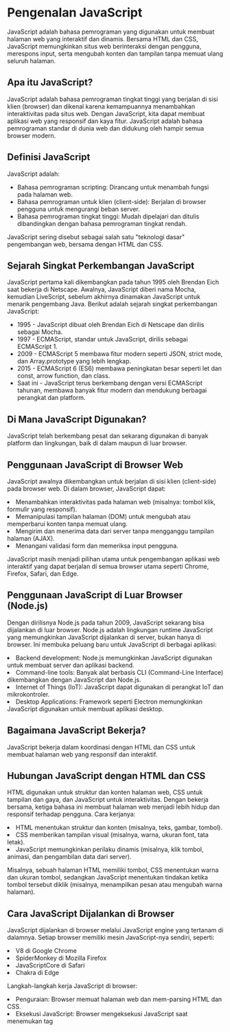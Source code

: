 <h1>Pengenalan JavaScript</h1>
JavaScript adalah bahasa pemrograman yang digunakan untuk membuat halaman web yang interaktif dan dinamis. Bersama HTML dan CSS, JavaScript memungkinkan situs web berinteraksi dengan pengguna, merespons input, serta mengubah konten dan tampilan tanpa memuat ulang seluruh halaman.

<h2>Apa itu JavaScript?</h2>
JavaScript adalah bahasa pemrograman tingkat tinggi yang berjalan di sisi klien (browser) dan dikenal karena kemampuannya menambahkan interaktivitas pada situs web. Dengan JavaScript, kita dapat membuat aplikasi web yang responsif dan kaya fitur. JavaScript adalah bahasa pemrograman standar di dunia web dan didukung oleh hampir semua browser modern.

<h2>Definisi JavaScript</h2>

JavaScript adalah:

<ul>
<li>Bahasa pemrograman scripting: Dirancang untuk menambah fungsi pada halaman web.</li>
<li>Bahasa pemrograman untuk klien (client-side): Berjalan di browser pengguna untuk mengurangi beban server.</li>
<li>Bahasa pemrograman tingkat tinggi: Mudah dipelajari dan ditulis dibandingkan dengan bahasa pemrograman tingkat rendah.</li>
</ul>
JavaScript sering disebut sebagai salah satu "teknologi dasar" pengembangan web, bersama dengan HTML dan CSS.


<h2>Sejarah Singkat Perkembangan JavaScript</h2>

JavaScript pertama kali dikembangkan pada tahun 1995 oleh Brendan Eich saat bekerja di Netscape. Awalnya, JavaScript diberi nama Mocha, kemudian LiveScript, sebelum akhirnya dinamakan JavaScript untuk menarik pengembang Java. Berikut adalah sejarah singkat perkembangan JavaScript:

<ul>
<li>1995 - JavaScript dibuat oleh Brendan Eich di Netscape dan dirilis sebagai Mocha.</li>
<li>1997 - ECMAScript, standar untuk JavaScript, dirilis sebagai ECMAScript 1.</li>
<li>2009 - ECMAScript 5 membawa fitur modern seperti JSON, strict mode, dan Array.prototype yang lebih lengkap.</li>
<li>2015 - ECMAScript 6 (ES6) membawa peningkatan besar seperti let dan const, arrow function, dan class.</li>
<li>Saat ini - JavaScript terus berkembang dengan versi ECMAScript tahunan, membawa banyak fitur modern dan mendukung berbagai perangkat dan platform.</li>
</ul>

<h2>Di Mana JavaScript Digunakan?</h2>

JavaScript telah berkembang pesat dan sekarang digunakan di banyak platform dan lingkungan, baik di dalam maupun di luar browser.

<h2>Penggunaan JavaScript di Browser Web</h2>

JavaScript awalnya dikembangkan untuk berjalan di sisi klien (client-side) pada browser web. Di dalam browser, JavaScript dapat:

<li>Menambahkan interaktivitas pada halaman web (misalnya: tombol klik, formulir yang responsif).</li>
<li>Memanipulasi tampilan halaman (DOM) untuk mengubah atau memperbarui konten tanpa memuat ulang.</li>
<li>Mengirim dan menerima data dari server tanpa mengganggu tampilan halaman (AJAX).</li>
<li>Menangani validasi form dan memeriksa input pengguna.</li>

JavaScript masih menjadi pilihan utama untuk pengembangan aplikasi web interaktif yang dapat berjalan di semua browser utama seperti Chrome, Firefox, Safari, dan Edge.

<h2>Penggunaan JavaScript di Luar Browser (Node.js)</h2>

Dengan dirilisnya Node.js pada tahun 2009, JavaScript sekarang bisa dijalankan di luar browser. Node.js adalah lingkungan runtime JavaScript yang memungkinkan JavaScript dijalankan di server, bukan hanya di browser. Ini membuka peluang baru untuk JavaScript di berbagai aplikasi:

<li>Backend development: Node.js memungkinkan JavaScript digunakan untuk membuat server dan aplikasi backend.</li>
<li>Command-line tools: Banyak alat berbasis CLI (Command-Line Interface) dikembangkan dengan JavaScript dan Node.js.</li>
<li>Internet of Things (IoT): JavaScript dapat digunakan di perangkat IoT dan mikrokontroler.</li>
<li>Desktop Applications: Framework seperti Electron memungkinkan JavaScript digunakan untuk membuat aplikasi desktop.</li>

<h2>Bagaimana JavaScript Bekerja?</h2>

JavaScript bekerja dalam koordinasi dengan HTML dan CSS untuk membuat halaman web yang responsif dan interaktif.

<h2>Hubungan JavaScript dengan HTML dan CSS</h2>

HTML digunakan untuk struktur dan konten halaman web, CSS untuk tampilan dan gaya, dan JavaScript untuk interaktivitas. Dengan bekerja bersama, ketiga bahasa ini membuat halaman web menjadi lebih hidup dan responsif terhadap pengguna. Cara kerjanya:

<li>HTML menentukan struktur dan konten (misalnya, teks, gambar, tombol).</li>
<li>CSS memberikan tampilan visual (misalnya, warna, ukuran font, tata letak).</li>
<li>JavaScript memungkinkan perilaku dinamis (misalnya, klik tombol, animasi, dan pengambilan data dari server).</li>

Misalnya, sebuah halaman HTML memiliki tombol, CSS menentukan warna dan ukuran tombol, sedangkan JavaScript menentukan tindakan ketika tombol tersebut diklik (misalnya, menampilkan pesan atau mengubah warna halaman).

<h2>Cara JavaScript Dijalankan di Browser</h2>

JavaScript dijalankan di browser melalui JavaScript engine yang tertanam di dalamnya. Setiap browser memiliki mesin JavaScript-nya sendiri, seperti:

<li>V8 di Google Chrome</li>
<li>SpiderMonkey di Mozilla Firefox</li>
<li>JavaScriptCore di Safari</li>
<li>Chakra di Edge</li>

Langkah-langkah kerja JavaScript di browser:

<li>Penguraian: Browser memuat halaman web dan mem-parsing HTML dan CSS.</li>
<li>Eksekusi JavaScript: Browser mengeksekusi JavaScript saat menemukan tag <script> atau saat JavaScript dipanggil.</li>
<li>Manipulasi DOM: JavaScript dapat memodifikasi DOM (Document Object Model) atau struktur halaman web, menambah, mengubah, atau menghapus elemen HTML.</li>
<li>Render Ulang: Setelah JavaScript memperbarui DOM, browser akan merender ulang halaman dengan perubahan terbaru.</li>

Dengan menggunakan DOM API (Application Programming Interface), JavaScript dapat mengakses dan memodifikasi struktur halaman yang ada di dalam HTML, memungkinkan perubahan visual tanpa perlu memuat ulang halaman web.
